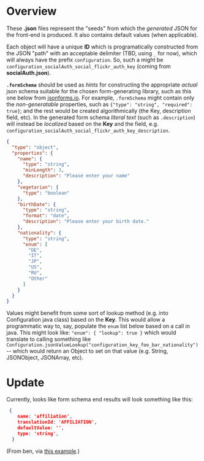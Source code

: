# Overview

These **.json** files represent the "seeds" from which the _generated_ JSON for the front-end is produced.  It also contains
default values (when applicable).

Each object will have a unique **ID** which is programatically constructed from the JSON "path" with an acceptable
delimiter (TBD, using `_` for now), which will always have the prefix `configuration`.
So, such a might be `configuration_socialAuth_social_flickr_auth_key` (coming from **socialAuth.json**).

**`.formSchema`** should be used as _hints_ for constructing the appropriate _actual_ json schema suitable for the
chosen form-generating library, such as this one below from [jsonforms.io](https://jsonforms.io/examples/categorization).
For example, `.formSchema` might contain only the _non-generatable_ properties, such as `{"type": "string", "required": true}`; and the rest
would be created algorithmically (the Key, description field, etc).
In the generated form schema _literal text_ (such as `.description`)
will instead be _localized_ based on the **Key** and the field, e.g. `configuration_socialAuth_social_flickr_auth_key_description`.


```json
{
  "type": "object",
  "properties": {
    "name": {
      "type": "string",
      "minLength": 3,
      "description": "Please enter your name"
    },
    "vegetarian": {
      "type": "boolean"
    },
    "birthDate": {
      "type": "string",
      "format": "date",
      "description": "Please enter your birth date."
    },
    "nationality": {
      "type": "string",
      "enum": [
        "DE",
        "IT",
        "JP",
        "US",
        "RU",
        "Other"
      ]
    }
  }
}
```

Values might benefit from some sort of lookup method (e.g. into Configuration java class) based on the **Key**.  This would allow a
programmatic way to, say, populate the `enum` list below based on a call in java.
This might look like: `"enum": { "lookup": true }` which would translate to calling something like `Configuration.jsonValueLookup("configuration_key_foo_bar_nationality")` --
which would return an Object to set on that value (e.g. String, JSONObject, JSONArray, etc).

# Update

Currently, looks like form schema end results will look something like this:
```json
 {
    name: 'affiliation',
    translationId: 'AFFILIATION',
    defaultValue: '',
    type: 'string',
  }
```
(From ben, via [this example](https://github.com/WildbookOrg/wildbook-frontend/blob/master/src/constants/userSchema.js).)
